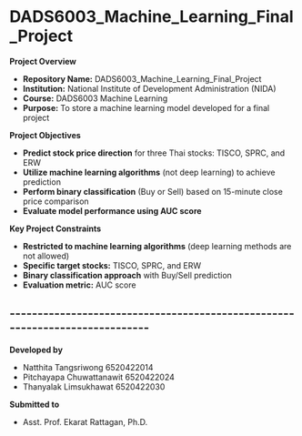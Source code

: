 # DADS6003_Machine_Learning_Final_Project

**Project Overview**

* **Repository Name:** DADS6003_Machine_Learning_Final_Project
* **Institution:** National Institute of Development Administration (NIDA)
* **Course:** DADS6003 Machine Learning
* **Purpose:** To store a machine learning model developed for a final project

**Project Objectives**

* **Predict stock price direction** for three Thai stocks: TISCO, SPRC, and ERW
* **Utilize machine learning algorithms** (not deep learning) to achieve prediction
* **Perform binary classification** (Buy or Sell) based on 15-minute close price comparison
* **Evaluate model performance using AUC score**

**Key Project Constraints**

* **Restricted to machine learning algorithms** (deep learning methods are not allowed)
* **Specific target stocks:** TISCO, SPRC, and ERW
* **Binary classification approach** with Buy/Sell prediction
* **Evaluation metric:** AUC score

## ---------------------------------------------------------------------------- ##

**Developed by**
- Natthita Tangsriwong 6520422014
- Pitchayapa Chuwattanawit 6520422024
- Thanyalak Limsukhawat 6520422030


**Submitted to**
- Asst. Prof. Ekarat Rattagan, Ph.D.
